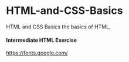 # HTML-and-CSS-Basics
HTML and CSS Basics the basics of HTML,

  ####  Intermediate HTML Exercise

https://fonts.google.com/